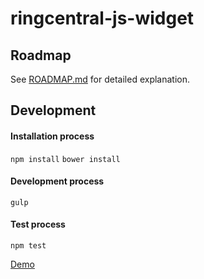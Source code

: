 # ringcentral-js-widget

## Roadmap

See [ROADMAP.md](./ROADMAP.md) for detailed explanation.

## Development
#### Installation process
`npm install`
`bower install`
#### Development process
`gulp`
#### Test process
`npm test`

[Demo](http://lingforcc.github.io/ringcentral-js-widget/demo/fancy.html)

